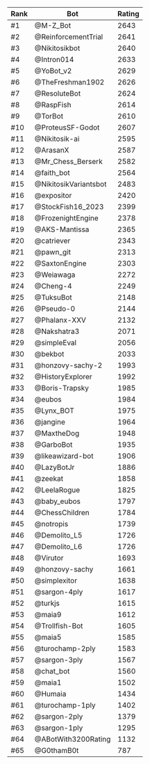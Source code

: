Rank|Bot|Rating
---|---|---
#1|@M-Z_Bot|2643
#2|@ReinforcementTrial|2641
#3|@Nikitosikbot|2640
#4|@Intron014|2633
#5|@YoBot_v2|2629
#6|@TheFreshman1902|2626
#7|@ResoluteBot|2624
#8|@RaspFish|2614
#9|@TorBot|2610
#10|@ProteusSF-Godot|2607
#11|@Nikitosik-ai|2595
#12|@ArasanX|2587
#13|@Mr_Chess_Berserk|2582
#14|@faith_bot|2564
#15|@NikitosikVariantsbot|2483
#16|@expositor|2420
#17|@StockFish16_2023|2399
#18|@FrozenightEngine|2378
#19|@AKS-Mantissa|2365
#20|@catriever|2343
#21|@pawn_git|2313
#22|@SaxtonEngine|2303
#23|@Weiawaga|2272
#24|@Cheng-4|2249
#25|@TuksuBot|2148
#26|@Pseudo-0|2144
#27|@Phalanx-XXV|2132
#28|@Nakshatra3|2071
#29|@simpleEval|2056
#30|@bekbot|2033
#31|@honzovy-sachy-2|1993
#32|@HistoryExplorer|1992
#33|@Boris-Trapsky|1985
#34|@eubos|1984
#35|@Lynx_BOT|1975
#36|@jangine|1964
#37|@MaxtheDog|1948
#38|@GarboBot|1935
#39|@likeawizard-bot|1906
#40|@LazyBotJr|1886
#41|@zeekat|1858
#42|@LeelaRogue|1825
#43|@baby_eubos|1797
#44|@ChessChildren|1784
#45|@notropis|1739
#46|@Demolito_L5|1726
#47|@Demolito_L6|1726
#48|@Virutor|1693
#49|@honzovy-sachy|1661
#50|@simplexitor|1638
#51|@sargon-4ply|1617
#52|@turkjs|1615
#53|@maia9|1612
#54|@Trollfish-Bot|1605
#55|@maia5|1585
#56|@turochamp-2ply|1583
#57|@sargon-3ply|1567
#58|@chat_bot|1560
#59|@maia1|1502
#60|@Humaia|1434
#61|@turochamp-1ply|1402
#62|@sargon-2ply|1379
#63|@sargon-1ply|1295
#64|@ABotWith3200Rating|1132
#65|@G0thamB0t|787
